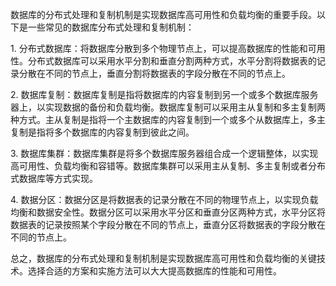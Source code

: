 数据库的分布式处理和复制机制是实现数据库高可用性和负载均衡的重要手段。以下是一些常见的数据库分布式处理和复制机制：  
  
1. 分布式数据库：将数据库分散到多个物理节点上，可以提高数据库的性能和可用性。分布式数据库可以采用水平分割和垂直分割两种方式，水平分割将数据表的记录分散在不同的节点上，垂直分割将数据表的字段分散在不同的节点上。  
  
2. 数据库复制：数据库复制是指将数据库的内容复制到另一个或多个数据库服务器上，以实现数据的备份和负载均衡。数据库复制可以采用主从复制和多主复制两种方式。主从复制是指将一个主数据库的内容复制到一个或多个从数据库上，多主复制是指将多个数据库的内容复制到彼此之间。  
  
3. 数据库集群：数据库集群是将多个数据库服务器组合成一个逻辑整体，以实现高可用性、负载均衡和容错等。数据库集群可以采用主从复制、多主复制或者分布式数据库等方式实现。  
  
4. 数据分区：数据分区是将数据表的记录分散在不同的物理节点上，以实现负载均衡和数据安全性。数据分区可以采用水平分区和垂直分区两种方式，水平分区将数据表的记录按照某个字段分散在不同的节点上，垂直分区将数据表的字段分散在不同的节点上。  
  
总之，数据库的分布式处理和复制机制是实现数据库高可用性和负载均衡的关键技术。选择合适的方案和实施方法可以大大提高数据库的性能和可用性。